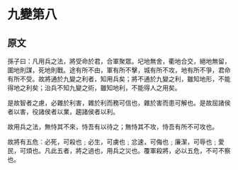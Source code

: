 # 九變第八

## 原文
孫子曰：凡用兵之法，將受命於君，合軍聚眾。圮地無舍，衢地合交，絕地無留，圍地則謀，死地則戰。途有所不由，軍有所不擊，城有所不攻，地有所不爭，君命有所不受。故將通於九變之利者，知用兵矣；將不通於九變之利，雖知地形，不能得地之利矣；治兵不知九變之術，雖知地利，不能得人之用矣。

是故智者之慮，必雜於利害，雜於利而務可信也，雜於害而患可解也。是故屈諸侯者以害，役諸侯者以業，趨諸侯者以利。

故用兵之法，無恃其不來，恃吾有以待之；無恃其不攻，恃吾有所不可攻也。

故將有五危︰必死，可殺也﹔必生，可虜也﹔忿速，可侮也﹔廉潔，可辱也﹔愛民，可煩也。凡此五者，將之過也，用兵之災也。覆軍殺將，必以五危，不可不察也。